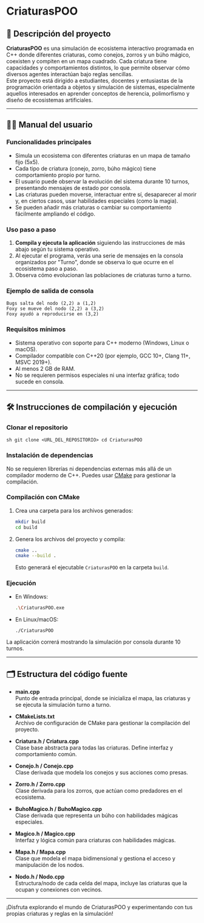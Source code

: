 # CriaturasPOO

## 📘 Descripción del proyecto

**CriaturasPOO** es una simulación de ecosistema interactivo programada en C++ donde diferentes criaturas, como conejos, zorros y un búho mágico, coexisten y compiten en un mapa cuadrado. Cada criatura tiene capacidades y comportamientos distintos, lo que permite observar cómo diversos agentes interactúan bajo reglas sencillas.  
Este proyecto está dirigido a estudiantes, docentes y entusiastas de la programación orientada a objetos y simulación de sistemas, especialmente aquellos interesados en aprender conceptos de herencia, polimorfismo y diseño de ecosistemas artificiales.

---

## 🧑‍💻 Manual del usuario

### Funcionalidades principales

- Simula un ecosistema con diferentes criaturas en un mapa de tamaño fijo (5x5).
- Cada tipo de criatura (conejo, zorro, búho mágico) tiene comportamiento propio por turno.
- El usuario puede observar la evolución del sistema durante 10 turnos, presentando mensajes de estado por consola.
- Las criaturas pueden moverse, interactuar entre sí, desaparecer al morir y, en ciertos casos, usar habilidades especiales (como la magia).
- Se pueden añadir más criaturas o cambiar su comportamiento fácilmente ampliando el código.

### Uso paso a paso

1. **Compila y ejecuta la aplicación** siguiendo las instrucciones de más abajo según tu sistema operativo.
2. Al ejecutar el programa, verás una serie de mensajes en la consola organizados por "Turno", donde se observa lo que ocurre en el ecosistema paso a paso.
3. Observa cómo evolucionan las poblaciones de criaturas turno a turno.

### Ejemplo de salida de consola

```
Bugs salta del nodo (2,2) a (1,2)
Foxy se mueve del nodo (2,2) a (3,2)
Foxy ayudó a reproducirse en (3,2)
```

### Requisitos mínimos

- Sistema operativo con soporte para C++ moderno (Windows, Linux o macOS).
- Compilador compatible con C++20 (por ejemplo, GCC 10+, Clang 11+, MSVC 2019+).
- Al menos 2 GB de RAM.
- No se requieren permisos especiales ni una interfaz gráfica; todo sucede en consola.

---

## 🛠️ Instrucciones de compilación y ejecución

### Clonar el repositorio

```
sh git clone <URL_DEL_REPOSITORIO> cd CriaturasPOO
```


### Instalación de dependencias

No se requieren librerías ni dependencias externas más allá de un compilador moderno de C++. Puedes usar [CMake](https://cmake.org/) para gestionar la compilación.

### Compilación con CMake

1. Crea una carpeta para los archivos generados:
   ```sh
   mkdir build
   cd build
   ```
2. Genera los archivos del proyecto y compila:
   ```sh
   cmake ..
   cmake --build .
   ```
   Esto generará el ejecutable `CriaturasPOO` en la carpeta `build`.

### Ejecución

- En Windows:
  ```sh
  .\CriaturasPOO.exe
  ```
- En Linux/macOS:
  ```sh
  ./CriaturasPOO
  ```

La aplicación correrá mostrando la simulación por consola durante 10 turnos.

---

## 🗂️ Estructura del código fuente

- **main.cpp**  
  Punto de entrada principal, donde se inicializa el mapa, las criaturas y se ejecuta la simulación turno a turno.

- **CMakeLists.txt**  
  Archivo de configuración de CMake para gestionar la compilación del proyecto.

- **Criatura.h / Criatura.cpp**  
  Clase base abstracta para todas las criaturas. Define interfaz y comportamiento común.

- **Conejo.h / Conejo.cpp**  
  Clase derivada que modela los conejos y sus acciones como presas.

- **Zorro.h / Zorro.cpp**  
  Clase derivada para los zorros, que actúan como predadores en el ecosistema.

- **BuhoMagico.h / BuhoMagico.cpp**  
  Clase derivada que representa un búho con habilidades mágicas especiales.

- **Magico.h / Magico.cpp**  
  Interfaz y lógica común para criaturas con habilidades mágicas.

- **Mapa.h / Mapa.cpp**  
  Clase que modela el mapa bidimensional y gestiona el acceso y manipulación de los nodos.

- **Nodo.h / Nodo.cpp**  
  Estructura/nodo de cada celda del mapa, incluye las criaturas que la ocupan y conexiones con vecinos.

---

¡Disfruta explorando el mundo de CriaturasPOO y experimentando con tus propias criaturas y reglas en la simulación!
